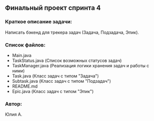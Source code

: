 ## Финальный проект спринта 4

### Краткое описание задачи:
Написать бэкенд для трекера задач (Задача, Подзадача, Эпик).

### Список файлов:

- Main.java
- TaskStatus.java  (Список возможных статусов задач)
- TaskManager.java (Реализация логики хранения задач и работы с ними)
- Task.java (Класс задач с типом "Задача")
- Subtask.java (Класс задач с типом "Подзадач")
- README.md
- Epic.java (Класс задач с типом "Эпик")

### Автор:
Юлия А.